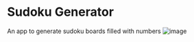 # Sudoku Generator
An app to generate sudoku boards filled with numbers
![image](https://github.com/Manulopsan/SudokuGenerator/assets/132192504/4a7efaf7-afc5-4ac1-82e3-7be6e60a1951)
